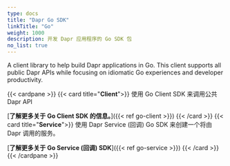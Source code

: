 ```yaml
---
type: docs
title: "Dapr Go SDK"
linkTitle: "Go"
weight: 1000
description: 开发 Dapr 应用程序的 Go SDK 包
no_list: true
---
```


A client library to help build Dapr applications in Go. This client supports all public Dapr APIs while focusing on idiomatic Go experiences and developer productivity.

{{< cardpane >}}
{{< card title="**Client**">}}
  使用 Go Client SDK 来调用公共 Dapr API

  [**了解更多关于 Go Client SDK 的信息。**]({{< ref go-client >}})
{{< /card >}}
{{< card title="**Service**">}}
  使用 Dapr Service (回调) Go SDK 来创建一个将由 Dapr 调用的服务。

  [**了解更多关于 Go Service (回调) SDK**]({{< ref go-service >}})
{{< /card >}}
{{< /cardpane >}}